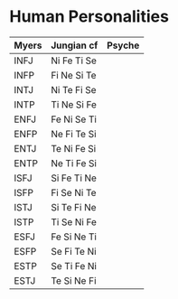 # Human Personalities

| Myers | Jungian cf  | Psyche |
| ---   | ---         | ---    |
| INFJ  | Ni Fe Ti Se |        |
| INFP  | Fi Ne Si Te |        |
| INTJ  | Ni Te Fi Se |        |
| INTP  | Ti Ne Si Fe |        |
| ENFJ  | Fe Ni Se Ti |        |
| ENFP  | Ne Fi Te Si |        |
| ENTJ  | Te Ni Fe Si |        |
| ENTP  | Ne Ti Fe Si |        |
| ISFJ  | Si Fe Ti Ne |        |
| ISFP  | Fi Se Ni Te |        |
| ISTJ  | Si Te Fi Ne |        |
| ISTP  | Ti Se Ni Fe |        |
| ESFJ  | Fe Si Ne Ti |        |
| ESFP  | Se Fi Te Ni |        |
| ESTP  | Se Ti Fe Ni |        |
| ESTJ  | Te Si Ne Fi |        |
